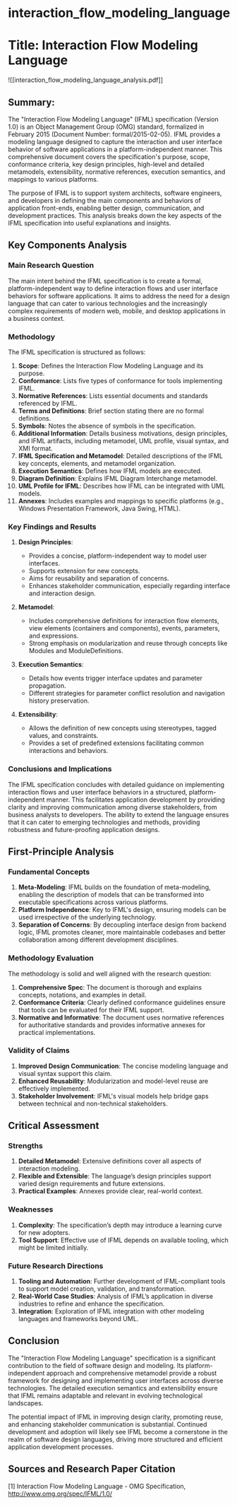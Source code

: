 # interaction_flow_modeling_language

# Title: Interaction Flow Modeling Language
![[interaction_flow_modeling_language_analysis.pdf]]

## Summary:
The "Interaction Flow Modeling Language" (IFML) specification (Version 1.0) is an Object Management Group (OMG) standard, formalized in February 2015 (Document Number: formal/2015-02-05). IFML provides a modeling language designed to capture the interaction and user interface behavior of software applications in a platform-independent manner. This comprehensive document covers the specification's purpose, scope, conformance criteria, key design principles, high-level and detailed metamodels, extensibility, normative references, execution semantics, and mappings to various platforms. 

The purpose of IFML is to support system architects, software engineers, and developers in defining the main components and behaviors of application front-ends, enabling better design, communication, and development practices. This analysis breaks down the key aspects of the IFML specification into useful explanations and insights.

## Key Components Analysis

### Main Research Question

The main intent behind the IFML specification is to create a formal, platform-independent way to define interaction flows and user interface behaviors for software applications. It aims to address the need for a design language that can cater to various technologies and the increasingly complex requirements of modern web, mobile, and desktop applications in a business context.

### Methodology

The IFML specification is structured as follows:

1. **Scope**: Defines the Interaction Flow Modeling Language and its purpose.
2. **Conformance**: Lists five types of conformance for tools implementing IFML.
3. **Normative References**: Lists essential documents and standards referenced by IFML.
4. **Terms and Definitions**: Brief section stating there are no formal definitions.
5. **Symbols**: Notes the absence of symbols in the specification.
6. **Additional Information**: Details business motivations, design principles, and IFML artifacts, including metamodel, UML profile, visual syntax, and XMI format.
7. **IFML Specification and Metamodel**: Detailed descriptions of the IFML key concepts, elements, and metamodel organization.
8. **Execution Semantics**: Defines how IFML models are executed.
9. **Diagram Definition**: Explains IFML Diagram Interchange metamodel.
10. **UML Profile for IFML**: Describes how IFML can be integrated with UML models.
11. **Annexes**: Includes examples and mappings to specific platforms (e.g., Windows Presentation Framework, Java Swing, HTML).

### Key Findings and Results

1. **Design Principles**:
   - Provides a concise, platform-independent way to model user interfaces.
   - Supports extension for new concepts.
   - Aims for reusability and separation of concerns.
   - Enhances stakeholder communication, especially regarding interface and interaction design.
   
2. **Metamodel**:
   - Includes comprehensive definitions for interaction flow elements, view elements (containers and components), events, parameters, and expressions.
   - Strong emphasis on modularization and reuse through concepts like Modules and ModuleDefinitions.

3. **Execution Semantics**:
   - Details how events trigger interface updates and parameter propagation.
   - Different strategies for parameter conflict resolution and navigation history preservation.

4. **Extensibility**:
   - Allows the definition of new concepts using stereotypes, tagged values, and constraints.
   - Provides a set of predefined extensions facilitating common interactions and behaviors.

### Conclusions and Implications

The IFML specification concludes with detailed guidance on implementing interaction flows and user interface behaviors in a structured, platform-independent manner. This facilitates application development by providing clarity and improving communication among diverse stakeholders, from business analysts to developers. The ability to extend the language ensures that it can cater to emerging technologies and methods, providing robustness and future-proofing application designs.

## First-Principle Analysis

### Fundamental Concepts

1. **Meta-Modeling**: IFML builds on the foundation of meta-modeling, enabling the description of models that can be transformed into executable specifications across various platforms.
2. **Platform Independence**: Key to IFML's design, ensuring models can be used irrespective of the underlying technology.
3. **Separation of Concerns**: By decoupling interface design from backend logic, IFML promotes cleaner, more maintainable codebases and better collaboration among different development disciplines.

### Methodology Evaluation

The methodology is solid and well aligned with the research question:

1. **Comprehensive Spec**: The document is thorough and explains concepts, notations, and examples in detail.
2. **Conformance Criteria**: Clearly defined conformance guidelines ensure that tools can be evaluated for their IFML support.
3. **Normative and Informative**: The document uses normative references for authoritative standards and provides informative annexes for practical implementations.

### Validity of Claims

1. **Improved Design Communication**: The concise modeling language and visual syntax support this claim.
2. **Enhanced Reusability**: Modularization and model-level reuse are effectively implemented.
3. **Stakeholder Involvement**: IFML's visual models help bridge gaps between technical and non-technical stakeholders.

## Critical Assessment

### Strengths

1. **Detailed Metamodel**: Extensive definitions cover all aspects of interaction modeling.
2. **Flexible and Extensible**: The language’s design principles support varied design requirements and future extensions.
3. **Practical Examples**: Annexes provide clear, real-world context.

### Weaknesses

1. **Complexity**: The specification’s depth may introduce a learning curve for new adopters.
2. **Tool Support**: Effective use of IFML depends on available tooling, which might be limited initially.

### Future Research Directions

1. **Tooling and Automation**: Further development of IFML-compliant tools to support model creation, validation, and transformation.
2. **Real-World Case Studies**: Analysis of IFML’s application in diverse industries to refine and enhance the specification.
3. **Integration**: Exploration of IFML integration with other modeling languages and frameworks beyond UML.

## Conclusion

The "Interaction Flow Modeling Language" specification is a significant contribution to the field of software design and modeling. Its platform-independent approach and comprehensive metamodel provide a robust framework for designing and implementing user interfaces across diverse technologies. The detailed execution semantics and extensibility ensure that IFML remains adaptable and relevant in evolving technological landscapes. 

The potential impact of IFML in improving design clarity, promoting reuse, and enhancing stakeholder communication is substantial. Continued development and adoption will likely see IFML become a cornerstone in the realm of software design languages, driving more structured and efficient application development processes.

## Sources and Research Paper Citation
[1] Interaction Flow Modeling Language - OMG Specification, http://www.omg.org/spec/IFML/1.0/